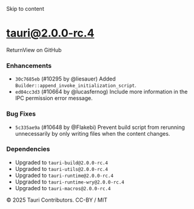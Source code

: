 Skip to content
# tauri@2.0.0-rc.4
ReturnView on GitHub
### Enhancements
  * `30c7685eb` (#10295 by @liesauer) Added `Builder::append_invoke_initialization_script`.
  * `ed04cc3d3` (#10664 by @lucasfernog) Include more information in the IPC permission error message.


### Bug Fixes
  * `5c335ae9a` (#10648 by @Flakebi) Prevent build script from rerunning unnecessarily by only writing files when the content changes.


### Dependencies
  * Upgraded to `tauri-build@2.0.0-rc.4`
  * Upgraded to `tauri-utils@2.0.0-rc.4`
  * Upgraded to `tauri-runtime@2.0.0-rc.4`
  * Upgraded to `tauri-runtime-wry@2.0.0-rc.4`
  * Upgraded to `tauri-macros@2.0.0-rc.4`


© 2025 Tauri Contributors. CC-BY / MIT
